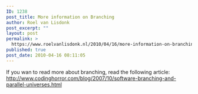 ```yaml
---
ID: 1238
post_title: More information on Branching
author: Roel van Lisdonk
post_excerpt: ""
layout: post
permalink: >
  https://www.roelvanlisdonk.nl/2010/04/16/more-information-on-branching/
published: true
post_date: 2010-04-16 08:11:05
---
```

<p>If you wan to read more about branching, read the following article: <a title="http://www.codinghorror.com/blog/2007/10/software-branching-and-parallel-universes.html" href="http://www.codinghorror.com/blog/2007/10/software-branching-and-parallel-universes.html">http://www.codinghorror.com/blog/2007/10/software-branching-and-parallel-universes.html</a></p>